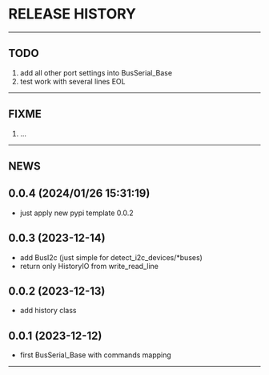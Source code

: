 # RELEASE HISTORY

********************************************************************************
## TODO
1. add all other port settings into BusSerial_Base  
2. test work with several lines EOL  

********************************************************************************
## FIXME
1. ...  

********************************************************************************
## NEWS

0.0.4 (2024/01/26 15:31:19)
------------------------------
- just apply new pypi template 0.0.2  

0.0.3 (2023-12-14)
-------------------
- add BusI2c (just simple for detect_i2c_devices/*buses)
- return only HistoryIO from write_read_line

0.0.2 (2023-12-13)
-------------------
- add history class

0.0.1 (2023-12-12)
-------------------
- first BusSerial_Base with commands mapping

********************************************************************************
